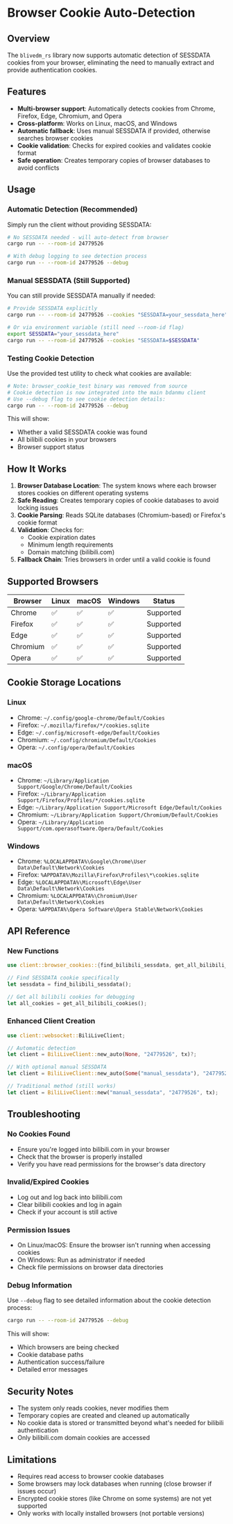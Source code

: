 # Browser Cookie Auto-Detection

## Overview

The `blivedm_rs` library now supports automatic detection of SESSDATA cookies from your browser, eliminating the need to manually extract and provide authentication cookies.

## Features

- **Multi-browser support**: Automatically detects cookies from Chrome, Firefox, Edge, Chromium, and Opera
- **Cross-platform**: Works on Linux, macOS, and Windows
- **Automatic fallback**: Uses manual SESSDATA if provided, otherwise searches browser cookies
- **Cookie validation**: Checks for expired cookies and validates cookie format
- **Safe operation**: Creates temporary copies of browser databases to avoid conflicts

## Usage

### Automatic Detection (Recommended)

Simply run the client without providing SESSDATA:

```bash
# No SESSDATA needed - will auto-detect from browser
cargo run -- --room-id 24779526

# With debug logging to see detection process
cargo run -- --room-id 24779526 --debug
```

### Manual SESSDATA (Still Supported)

You can still provide SESSDATA manually if needed:

```bash
# Provide SESSDATA explicitly
cargo run -- --room-id 24779526 --cookies "SESSDATA=your_sessdata_here"

# Or via environment variable (still need --room-id flag)
export SESSDATA="your_sessdata_here"
cargo run -- --room-id 24779526 --cookies "SESSDATA=$SESSDATA"
```

### Testing Cookie Detection

Use the provided test utility to check what cookies are available:

```bash
# Note: browser_cookie_test binary was removed from source
# Cookie detection is now integrated into the main bdanmu client
# Use --debug flag to see cookie detection details:
cargo run -- --room-id 24779526 --debug
```

This will show:
- Whether a valid SESSDATA cookie was found
- All bilibili cookies in your browsers
- Browser support status

## How It Works

1. **Browser Database Location**: The system knows where each browser stores cookies on different operating systems
2. **Safe Reading**: Creates temporary copies of cookie databases to avoid locking issues
3. **Cookie Parsing**: Reads SQLite databases (Chromium-based) or Firefox's cookie format
4. **Validation**: Checks for:
   - Cookie expiration dates
   - Minimum length requirements
   - Domain matching (bilibili.com)
5. **Fallback Chain**: Tries browsers in order until a valid cookie is found

## Supported Browsers

| Browser   | Linux | macOS | Windows | Status |
|-----------|-------|--------|---------|---------|
| Chrome    | ✅     | ✅      | ✅       | Supported |
| Firefox   | ✅     | ✅      | ✅       | Supported |
| Edge      | ✅     | ✅      | ✅       | Supported |
| Chromium  | ✅     | ✅      | ✅       | Supported |
| Opera     | ✅     | ✅      | ✅       | Supported |

## Cookie Storage Locations

### Linux
- Chrome: `~/.config/google-chrome/Default/Cookies`
- Firefox: `~/.mozilla/firefox/*/cookies.sqlite`
- Edge: `~/.config/microsoft-edge/Default/Cookies`
- Chromium: `~/.config/chromium/Default/Cookies`
- Opera: `~/.config/opera/Default/Cookies`

### macOS
- Chrome: `~/Library/Application Support/Google/Chrome/Default/Cookies`
- Firefox: `~/Library/Application Support/Firefox/Profiles/*/cookies.sqlite`
- Edge: `~/Library/Application Support/Microsoft Edge/Default/Cookies`
- Chromium: `~/Library/Application Support/Chromium/Default/Cookies`
- Opera: `~/Library/Application Support/com.operasoftware.Opera/Default/Cookies`

### Windows
- Chrome: `%LOCALAPPDATA%\Google\Chrome\User Data\Default\Network\Cookies`
- Firefox: `%APPDATA%\Mozilla\Firefox\Profiles\*\cookies.sqlite`
- Edge: `%LOCALAPPDATA%\Microsoft\Edge\User Data\Default\Network\Cookies`
- Chromium: `%LOCALAPPDATA%\Chromium\User Data\Default\Network\Cookies`
- Opera: `%APPDATA%\Opera Software\Opera Stable\Network\Cookies`

## API Reference

### New Functions

```rust
use client::browser_cookies::{find_bilibili_sessdata, get_all_bilibili_cookies};

// Find SESSDATA cookie specifically
let sessdata = find_bilibili_sessdata();

// Get all bilibili cookies for debugging
let all_cookies = get_all_bilibili_cookies();
```

### Enhanced Client Creation

```rust
use client::websocket::BiliLiveClient;

// Automatic detection
let client = BiliLiveClient::new_auto(None, "24779526", tx)?;

// With optional manual SESSDATA
let client = BiliLiveClient::new_auto(Some("manual_sessdata"), "24779526", tx)?;

// Traditional method (still works)
let client = BiliLiveClient::new("manual_sessdata", "24779526", tx);
```

## Troubleshooting

### No Cookies Found
- Ensure you're logged into bilibili.com in your browser
- Check that the browser is properly installed
- Verify you have read permissions for the browser's data directory

### Invalid/Expired Cookies
- Log out and log back into bilibili.com
- Clear bilibili cookies and log in again
- Check if your account is still active

### Permission Issues
- On Linux/macOS: Ensure the browser isn't running when accessing cookies
- On Windows: Run as administrator if needed
- Check file permissions on browser data directories

### Debug Information
Use `--debug` flag to see detailed information about the cookie detection process:

```bash
cargo run -- --room-id 24779526 --debug
```

This will show:
- Which browsers are being checked
- Cookie database paths
- Authentication success/failure
- Detailed error messages

## Security Notes

- The system only reads cookies, never modifies them
- Temporary copies are created and cleaned up automatically
- No cookie data is stored or transmitted beyond what's needed for bilibili authentication
- Only bilibili.com domain cookies are accessed

## Limitations

- Requires read access to browser cookie databases
- Some browsers may lock databases when running (close browser if issues occur)
- Encrypted cookie stores (like Chrome on some systems) are not yet supported
- Only works with locally installed browsers (not portable versions)
